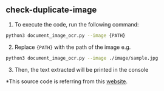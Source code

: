 ## check-duplicate-image

1. To execute the code, run the following command: 
  ```bash
  python3 document_image_ocr.py --image {PATH}
  ```

2. Replace `{PATH}` with the path of the image e.g.  
  ```bash
  python3 document_image_ocr.py --image ./image/sample.jpg
  ```

3. Then, the text extracted will be printed in the console<br />

*This source code is referring from this [website](https://www.opcito.com/blogs/extracting-text-from-images-with-tesseract-ocr-opencv-and-python).